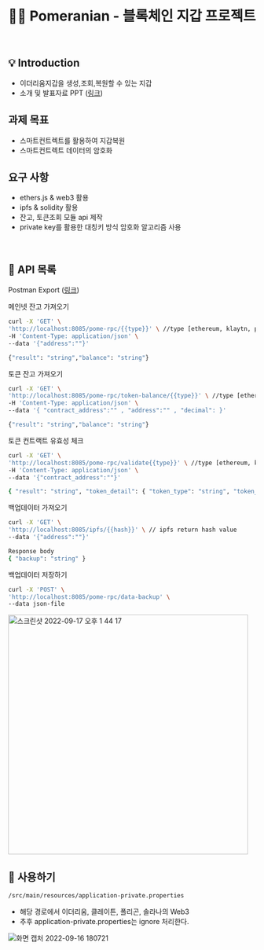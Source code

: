 # 🙋‍♂️ Pomeranian - 블록체인 지갑 프로젝트

<br>

## 💡 Introduction
- 이더리움지갑을 생성,조회,복원할 수 있는 지갑
- 소개 및 발표자료 PPT ([링크](https://github.com/tyrannojung/Pomeranian/blob/main/ppt.pdf))

## 과제 목표

- 스마트컨트렉트를 활용하여 지갑복원
- 스마트컨트렉트 데이터의 암호화

## 요구 사항

- ethers.js & web3 활용
- ipfs & solidity 활용
- 잔고, 토큰조회 모듈 api 제작
- private key를 활용한 대칭키 방식 암호화 알고리즘 사용

<br>

## 🔖 API 목록

Postman Export ([링크](https://github.com/tyrannojung/Pomeranian/blob/main/postman.json)) 

메인넷 잔고 가져오기
```bash
curl -X 'GET' \
'http://localhost:8085/pome-rpc/{{type}}' \ //type [ethereum, klaytn, polygon, solana]
-H 'Content-Type: application/json' \
--data '{"address":""}'

{"result": "string","balance": "string"}
```


토큰 잔고 가져오기
```bash
curl -X 'GET' \
'http://localhost:8085/pome-rpc/token-balance/{{type}}' \ //type [ethereum, klaytn, polygon, solana]
-H 'Content-Type: application/json' \
--data '{ "contract_address":"" , "address":"" , "decimal": }'

{"result": "string","balance": "string"}
```


토큰 컨트랙트 유효성 체크
```bash
curl -X 'GET' \
'http://localhost:8085/pome-rpc/validate{{type}}' \ //type [ethereum, klaytn, polygon, solana]
-H 'Content-Type: application/json' \
--data '{"contract_address":""}'

{ "result": "string", "token_detail": { "token_type": "string", "token_contract": "string", "token_img": "string", "token_symbol": "string", "token_decimals": int, "token_volume": int } }
```


백업데이터 가져오기
```bash
curl -X 'GET' \
'http://localhost:8085/ipfs/{{hash}}' \ // ipfs return hash value
--data '{"address":""}'

Response body
{ "backup": "string" }
```



백업데이터 저장하기
```bash
curl -X 'POST' \
'http://localhost:8085/pome-rpc/data-backup' \
--data json-file
```

<img width="488" alt="스크린샷 2022-09-17 오후 1 44 17" src="https://user-images.githubusercontent.com/58019931/190840851-0aa38f1c-956d-421f-8938-e69271f26ae2.png">



<br>

## 🔖 사용하기

```bash
/src/main/resources/application-private.properties
```
- 해당 경로에서 이더리움, 클레이튼, 폴리곤, 솔라나의 Web3
- 추후 application-private.properties는 ignore 처리한다.


![화면 캡처 2022-09-16 180721](https://user-images.githubusercontent.com/58019931/190601557-3e651a9d-599c-43f6-b128-8d38f53a0f60.png)

